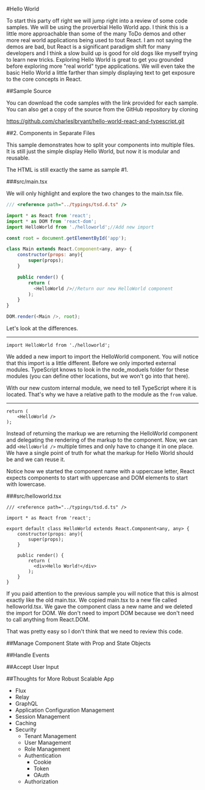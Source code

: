 #Hello World

To start this party off right we will jump right into a review of some code samples. We will be using the proverbial Hello World app. I think this is a little more approachable than some of the many ToDo demos and other more real world applications being used to tout React. I am not saying the demos are bad, but React is a significant paradigm shift for many developers and I think a slow build up is good for old dogs like myself trying to learn new tricks. Exploring Hello World is great to get you grounded before exploring more "real world" type applications. We will even take the basic Hello World a little farther than simply displaying text to get exposure to the core concepts in React.

##Sample Source

You can download the code samples with the link provided for each sample. You can also get a copy of the source from the GitHub repository by cloning

https://github.com/charleslbryant/hello-world-react-and-typescript.git

##2. Components in Separate Files

This sample demonstrates how to split your components into multiple files. It is still just the simple display Hello World, but now it is modular and reusable.

The HTML is still exactly the same as sample #1. 

###src/main.tsx

We will only highlight and explore the two changes to the main.tsx file.

```javascript
/// <reference path="../typings/tsd.d.ts" />

import * as React from 'react';
import * as DOM from 'react-dom';
import HelloWorld from './helloworld';//Add new import

const root = document.getElementById('app');

class Main extends React.Component<any, any> {
    constructor(props: any){
        super(props);
    }

	public render() {
		return (
          <HelloWorld />//Return our new HelloWorld component
        );
	}
}

DOM.render(<Main />, root); 
```

Let's look at the differences.

---

```
import HelloWorld from './helloworld';
```

We added a new import to import the HelloWorld component. You will notice that this import is a little different. Before we only imported external modules. TypeScript knows to look in the node_moduels folder for these modules (you can define other locations, but we won't go into that here).

With our new custom internal module, we need to tell TypeScript where it is located. That's why we have a relative path to the module as the `from` value.

---

```
return (
    <HelloWorld />
);
```

Instead of returning the markup we are returning the HelloWorld component and delegating the rendering of the markup to the component. Now, we can add `<HelloWorld />` multiple times and only have to change it in one place. We have a single point of truth for what the markup for Hello World should be and we can reuse it.

Notice how we started the component name with a uppercase letter, React expects components to start with uppercase and DOM elements to start with lowercase.

###src/helloworld.tsx

```
/// <reference path="../typings/tsd.d.ts" />

import * as React from 'react';

export default class HelloWorld extends React.Component<any, any> {
    constructor(props: any){
        super(props);
    }

	public render() {
		return (
          <div>Hello World!</div>
        );
	}
}
```

If you paid attention to the previous sample you will notice that this is almost exactly like the old main.tsx. We copied main.tsx to a new file called helloworld.tsx. We gave the component class a new name and we deleted the import for DOM. We don't need to import DOM because we don't need to call anything from React.DOM.

That was pretty easy so I don't think that we need to review this code.

##Manage Component State with Prop and State Objects

##Handle Events

##Accept User Input

##Thoughts for More Robust Scalable App

- Flux
- Relay
- GraphQL
- Application Configuration Management
- Session Management
- Caching
- Security
  - Tenant Management
  - User Management
  - Role Management
  - Authentication
    - Cookie
    - Token
    - OAuth
  - Authorization